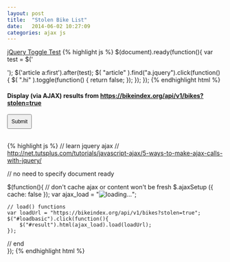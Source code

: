 ```yaml
---
layout: post
title:  "Stolen Bike List"
date:   2014-06-02 10:27:09
categories: ajax js
---
```


<a href="#" class="jquery" onclick="return false">jQuery Toggle Test</a>
{% highlight js %}
$(document).ready(function(){
    var test = $('<p class="hi" style="display:none;">Hi!</p>');
    $('article a:first').after(test);
    $( "article" ).find("a.jquery").click(function() {
        $( ".hi" ).toggle(function() {
            return false;
        });
    });
});
{% endhighlight html %}
<div class="excontainer">

<h4>Display (via AJAX) results from <a href="https://bikeindex.org/api/v1/bikes?stolen=true" target="_blank">https://bikeindex.org/api/v1/bikes?stolen=true</a></h4>
<button id="loadbasic" style="
    padding: 8px;
    font-size: 12px;
">Submit</button>
<br><br>

{% highlight js %}
// learn jquery ajax
// http://net.tutsplus.com/tutorials/javascript-ajax/5-ways-to-make-ajax-calls-with-jquery/

// no need to specify document ready

$(function(){
    // don't cache ajax or content won't be fresh
    $.ajaxSetup ({
        cache: false
    });
    var ajax_load = "<img src='http://automobiles.honda.com/images/current-offers/small-loading.gif' alt='loading...' />";
    
    // load() functions
    var loadUrl = "https://bikeindex.org/api/v1/bikes?stolen=true";
    $("#loadbasic").click(function(){
        $("#result").html(ajax_load).load(loadUrl);
    });

// end  
});
{% endhighlight html %}

<div id="result" style="padding-top:20px;">
    
</div>
 
</div>

<script src="http://ajax.googleapis.com/ajax/libs/jquery/2.1.1/jquery.min.js"></script>

<script type="text/javascript">
$(document).ready(function(){
    var test = $('<p class="hi" style="display:none;">Hi!</p>');
    $('article a:first').after(test);
    $( "article" ).find("a.jquery").click(function() {
        $( ".hi" ).toggle(function() {
            return false;
        });
    });
});
</script>

<script type="text/javascript">
$(document).ready(function(){
$.ajax({
  type: "GET",
  url: "https://bikeindex.org/api/v1/bikes?stolen=true",
  success: function(data, textStatus, jqXHR) {
    $.each(data["bikes"], function(index, value) { 
      console.log(value["title"]);
      console.log(index);
    }); 
  } 
});
</script>

<script type="text/javascript">
// learn jquery ajax 
// http://net.tutsplus.com/tutorials/javascript-ajax/5-ways-to-make-ajax-calls-with-jquery/

// no need to specify document ready

$(function(){
    // don't cache ajax or content won't be fresh
    $.ajaxSetup ({
        cache: false
    });
    var ajax_load = "<img src='http://automobiles.honda.com/images/current-offers/small-loading.gif' alt='loading...' />";
    
    // load() functions
    var loadUrl = "https://bikeindex.org/api/v1/bikes?stolen=true";
    $("#loadbasic").click(function(){
        $("#result").html(ajax_load).load(loadUrl);
    });

// end  
});
</script>

<script type="text/javascript">
// script provided by seth
$.ajax({
  type: "GET",
  url: "https://bikeindex.org/api/v1/bikes?stolen=true",
  success: function(data, textStatus, jqXHR) {
    $.each(data["bikes"], function(index, value) { 
      list_item = '<img src=' + value["thumb"] + '>';
      list_item += '<p><span>' value["manufacturer_name"] + '</span>';
      list_item += ' stolen on ' value["stolen_record"]["date_stolen"];
      // You should parse the date to make it more readable
      $('#bike-list').append("<li>" +  list_item + "</li>");
      console.log(index);
    }); 
  } 
});
</script>


[jekyll-gh]: https://github.com/jekyll/jekyll
[jekyll]:    http://jekyllrb.com
